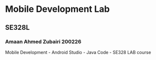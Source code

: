 # Mobile Development Lab 
## SE328L
### Amaan Ahmed Zubairi 200226

Mobile Development - Android Studio - Java Code - SE328 LAB course
